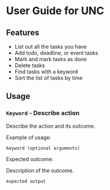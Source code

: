 # User Guide for UNC

## Features 

- List out all the tasks you have
- Add todo, deadline, or event tasks
- Mark and mark tasks as done
- Delete tasks
- Find tasks with a keyword
- Sort the list of tasks by time

## Usage

### `Keyword` - Describe action

Describe the action and its outcome.

Example of usage: 

`keyword (optional arguments)`

Expected outcome:

Description of the outcome.

```
expected output
```
